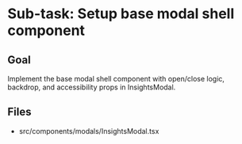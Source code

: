 # Sub-task: Setup base modal shell component

## Goal
Implement the base modal shell component with open/close logic, backdrop, and accessibility props in InsightsModal.

## Files
- src/components/modals/InsightsModal.tsx